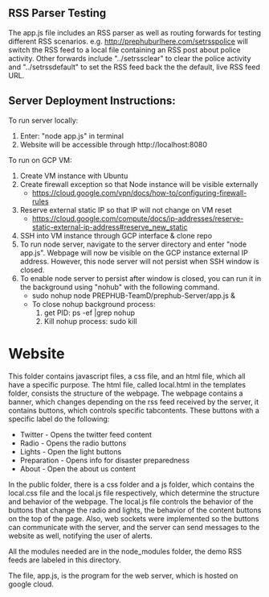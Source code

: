 ## RSS Parser Testing

The app.js file includes an RSS parser as well as routing forwards for testing different RSS scenarios. e.g. http://prephuburlhere.com/setrsspolice will switch the RSS feed to a local file containing an RSS post about police activity. Other forwards include "../setrssclear" to clear the police activity and "../setrssdefault" to set the RSS feed back the the default, live RSS feed URL.

## Server Deployment Instructions:

To run server locally:
1) Enter: "node app.js" in terminal
2) Website will be accessible through http://localhost:8080

To run on GCP VM:
1) Create VM instance with Ubuntu
2) Create firewall exception so that Node instance will be visible externally
    - https://cloud.google.com/vpn/docs/how-to/configuring-firewall-rules
3) Reserve external static IP so that IP will not change on VM reset
    - https://cloud.google.com/compute/docs/ip-addresses/reserve-static-external-ip-address#reserve_new_static
4) SSH into VM instance through GCP interface & clone repo 
5) To run node server, navigate to the server directory and enter "node app.js". Webpage will now be visible on the GCP instance external IP address. However, this node server will not persist when SSH window is closed.
6) To enable node server to persist after window is closed, you can run it in the background using "nohub" with the following command. 
    - sudo nohup node PREPHUB-TeamD/prephub-Server/app.js &
    - To close nohup background process: 
        1) get PID: ps -ef |grep nohup
        2) Kill nohup process: sudo kill <PID>

# Website

This folder contains javascript files, a css file, and an html
file, which all have a specific purpose. The html file, called local.html
in the templates folder, consists the structure of the webpage. The webpage 
contains a banner, which changes depending on the rss feed received by the 
server, it contains buttons, which controls specific tabcontents. These buttons
with a specific label do the following:

- Twitter - Opens the twitter feed content
- Radio - Opens the radio buttons
- Lights - Open the light buttons
- Preparation - Opens info for disaster preparedness
- About - Open the about us content

In the public folder, there is a css folder and a js folder, which contains
the local.css file and the local.js file respectively, which determine the
structure and behavior of the webpage. The local.js file controls the behavior
of the buttons that change the radio and lights, the behavior of the content buttons
on the top of the page. Also, web sockets were implemented so the buttons can communicate
with the server, and the server can send messages to the website as well, notifying
the user of alerts.

All the modules needed are in the node_modules folder, the demo RSS feeds are
labeled in this directory.

The file, app.js, is the program for the web server, which is hosted on
google cloud.
